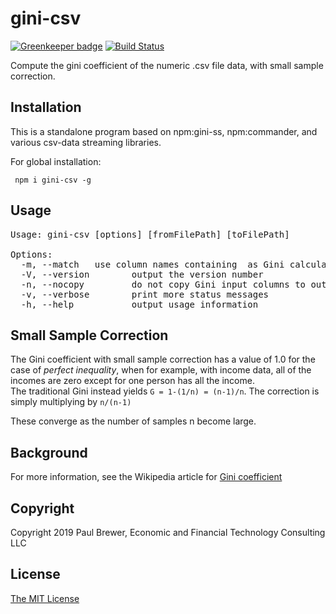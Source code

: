 # gini-csv

[![Greenkeeper badge](https://badges.greenkeeper.io/DrPaulBrewer/gini-csv.svg)](https://greenkeeper.io/)
[![Build Status](https://travis-ci.org/DrPaulBrewer/gini-csv.svg?branch=master)](https://travis-ci.org/DrPaulBrewer/gini-csv)

Compute the gini coefficient of the numeric .csv file data, with small sample correction.

## Installation

This is a standalone program based on npm:gini-ss, npm:commander, and various csv-data streaming libraries.

For global installation:

     npm i gini-csv -g

## Usage

<pre>
Usage: gini-csv [options] [fromFilePath] [toFilePath]

Options:
  -m, --match <match>  use column names containing <match> as Gini calculation input columns (required)
  -V, --version        output the version number
  -n, --nocopy         do not copy Gini input columns to output file
  -v, --verbose        print more status messages
  -h, --help           output usage information
</pre>

## Small Sample Correction

The Gini coefficient with small sample correction has a value of 1.0 for the case of *perfect inequality*, when
for example, with income data, all of the incomes are zero except for one person has all the income.   
The traditional Gini instead yields `G = 1-(1/n) = (n-1)/n`.  The correction is simply multiplying by `n/(n-1)`

These converge as the number of samples n become large.

## Background

For more information, see the Wikipedia article for [Gini coefficient](https://en.wikipedia.org/wiki/Gini_coefficient)

## Copyright

Copyright 2019 Paul Brewer, Economic and Financial Technology Consulting LLC

## License

[The MIT License](LICENSE.md)
